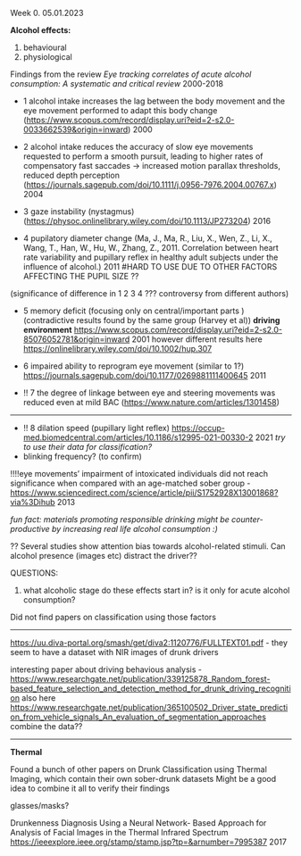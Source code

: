 Week 0. 05.01.2023


**Alcohol effects:**
1. behavioural
2. physiological






Findings from the review *Eye tracking correlates of acute alcohol consumption: A systematic and critical review* 2000-2018


- 1 alcohol intake increases the lag between the body movement and the eye movement 
performed to adapt this body change (https://www.scopus.com/record/display.uri?eid=2-s2.0-0033662539&origin=inward) 2000

- 2 alcohol intake reduces the accuracy of slow eye movements requested to perform a smooth pursuit, 
leading to higher rates of compensatory fast saccades -> increased motion parallax thresholds, reduced depth perception (https://journals.sagepub.com/doi/10.1111/j.0956-7976.2004.00767.x) 2004

- 3 gaze instability (nystagmus) (https://physoc.onlinelibrary.wiley.com/doi/10.1113/JP273204) 2016

- 4 pupilatory diameter change (Ma, J., Ma, R., Liu, X., Wen, Z., Li, X., Wang, T., Han, W., Hu, W., Zhang, Z., 2011.
Correlation between heart rate variability and pupillary reflex in healthy adult subjects under the influence of alcohol.) 2011
#HARD TO USE DUE TO OTHER FACTORS AFFECTING THE PUPIL SIZE ??

(significance of difference in 1 2 3 4 ??? controversy from different authors)

- 5 memory deficit (focusing only on central/important parts ) (contradictive results found by the same group (Harvey et al))
**driving environment** https://www.scopus.com/record/display.uri?eid=2-s2.0-85076052781&origin=inward 2001
however different results here https://onlinelibrary.wiley.com/doi/10.1002/hup.307

- 6 impaired ability to reprogram eye movement (similar to 1?) https://journals.sagepub.com/doi/10.1177/0269881111400645 2011

- !! 7 the degree of linkage between eye and steering movements was reduced even at mild BAC (https://www.nature.com/articles/1301458) 

---

- !! 8 dilation speed (pupillary light reflex) https://occup-med.biomedcentral.com/articles/10.1186/s12995-021-00330-2 2021
*try to use their data for classification?*
- blinking frequency? (to confirm)

!!!!eye movements’ impairment of intoxicated individuals did not reach significance when
compared with an age-matched sober group - https://www.sciencedirect.com/science/article/pii/S1752928X13001868?via%3Dihub 2013

*fun fact: materials promoting responsible drinking might be counter-productive by increasing real life alcohol consumption :)*

?? Several studies show attention bias towards alcohol-related stimuli. Can alcohol presence (images etc) distract the driver??

QUESTIONS:
1. what alcoholic stage do these effects start in? is it only for acute alcohol consumption?



Did not find papers on classification using those factors


__________________________________



https://uu.diva-portal.org/smash/get/diva2:1120776/FULLTEXT01.pdf - they seem to have a dataset with NIR images of drunk drivers

interesting paper about driving behavious analysis - https://www.researchgate.net/publication/339125878_Random_forest-based_feature_selection_and_detection_method_for_drunk_driving_recognition
also here
https://www.researchgate.net/publication/365100502_Driver_state_prediction_from_vehicle_signals_An_evaluation_of_segmentation_approaches
combine the data??






______________


**Thermal**

Found a bunch of other papers on Drunk Classification using Thermal Imaging, which contain their own sober-drunk datasets
Might be a good idea to combine it all to verify their findings

glasses/masks?

Drunkenness Diagnosis Using a Neural Network-
Based Approach for Analysis of Facial Images
in the Thermal Infrared Spectrum https://ieeexplore.ieee.org/stamp/stamp.jsp?tp=&arnumber=7995387 2017
